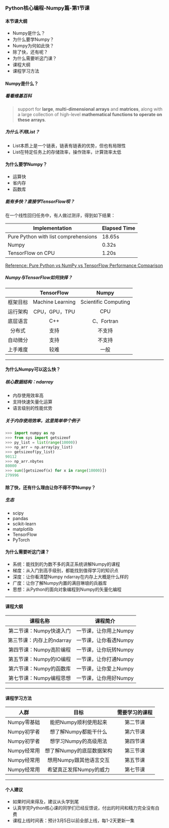 ### Python核心编程-Numpy篇-第1节课

#### 本节课大纲

- Numpy是什么？
- 为什么要学Numpy？
- Numpy为何如此快？
- 除了快，还有呢？
- 为什么需要听这门课？
- 课程大纲
- 课程学习方法

#### Numpy是什么？

##### 看看维基百科

> support for **large**, **multi-dimensional arrays** and **matrices**, along with a large collection of high-level **mathematical functions to operate on these arrays**. 

##### 为什么不用List？

- List本质上是一个链表，链表有链表的优势，但也有局限性
- List在特定任务上的存储效率，操作效率，计算效率太低

#### 为什么要学Numpy？

- 运算快
- 省内存
- 函数库

##### 能有多快？直接学TensorFlow呗？

在一个线性回归任务中，有人做过测评，得到如下结果：

| Implementation                       | Elapsed Time |
| ------------------------------------ | ------------ |
| Pure Python with list comprehensions | 18.65s       |
| Numpy                                | 0.32s        |
| TensorFlow on CPU                    | 1.20s        |

[Reference: Pure Python vs NumPy vs TensorFlow Performance Comparison](https://realpython.com/numpy-tensorflow-performance/)

##### Numpy与TensorFlow如何抉择？

|          |    TensorFlow    |        Numpy         |
| :------: | :--------------: | :------------------: |
| 框架目标 | Machine Learning | Scientific Computing |
| 运行架构 |  CPU，GPU，TPU   |         CPU          |
| 底层语言 |       C++        |      C、Fortran      |
|  分布式  |       支持       |        不支持        |
| 自动微分 |       支持       |        不支持        |
| 上手难度 |       较难       |         一般         |

---

#### 为什么Numpy可以这么快？

##### 核心数据结构：ndarray

- 内存使用效率高
- 支持快速矢量化运算
- 语言级别的性能优势

##### 关于内存使用效率，这里简单举个例子

``` py
>>> import numpy as np
>>> from sys import getsizeof
>>> py_list = list(range(10000))
>>> np_arr = np.array(py_list)
>>> getsizeof(py_list)
90112
>>> np_arr.nbytes
80000
>>> sum([getsizeof(x) for x in range(10000)])
279996
```



#### 除了快，还有什么理由让你不得不学Numpy？

##### 生态

- scipy
- pandas
- scikit-learn
- matplotlib
- TensorFlow
- PyTorch

#### 为什么需要听这门课？

- 系统：能找到的为数不多的真正系统讲解Numpy的课程
- 梯度：从入门到高手级别，都能找到值得学习的知识点
- 深度：让你看清楚Numpy ndarray在内存上大概是什么样的
- 广度：让你了解Numpy内置的满目琳琅的兵器库
- 思想：从Python的面向对象编程到Numpy的矢量化编程

---

#### 课程大纲

|         课程名称          |       课程简介        |
| :-----------------------: | :-------------------: |
|  第二节课：Numpy快速入门  | 一节课，让你用上Numpy |
| 第三节课：内存上的ndarray | 一节课，让你看透Numpy |
|  第四节课：Numpy高阶编程  | 一节课，让你玩转Numpy |
|  第五节课：Numpy的IO编程  | 一节课，让你打通Numpy |
|  第六节课：Numpy的函数库  | 一节课，让你爱上Numpy |
|  第七节课：Numpy编程思想  | 一节课，让你用好Numpy |

---

#### 课程学习方法

|    人群     |           目标            | 需要学习的课程 |
| :---------: | :-----------------------: | :------------: |
| Numpy零基础 |   能把Numpy顺利使用起来   |    第二节课    |
| Numpy初学者 |   想了解Numpy都能干什么   |    第六节课    |
| Numpy初学者 |   想学习Numpy的高级用法   |    第四节课    |
| Numpy经常用 | 想了解Numpy的底层数据架构 |    第三节课    |
| Numpy经常用 |  想用Numpy跟其他语言交互  |    第五节课    |
| Numpy经常用 |  希望真正发挥Numpy的威力  |    第七节课    |

---

#### 个人建议

- 如果时间来得及，建议从头学到尾
- 认真学完Python核心课的同学们已经反馈说，付出的时间和精力完全没有白费
- 课程上线时间表：预计3月5日以前全部上线，每1-2天更新一集